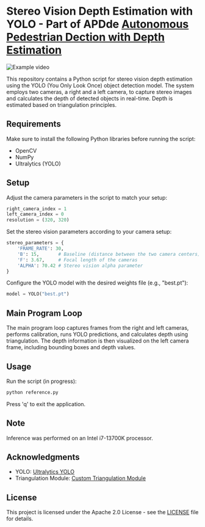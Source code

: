 # Stereo Vision Depth Estimation with YOLO - Part of APDde [Autonomous Pedestrian Dection with Depth Estimation](https://gtihub.com/Electric-Go-Kart)

![Example video](https://github.com/Spenc3rB/YOLOv8Depth/assets/101066043/0ee56077-a8ca-46f9-b68e-89c77874a969)

This repository contains a Python script for stereo vision depth estimation using the YOLO (You Only Look Once) object detection model. The system employs two cameras, a right and a left camera, to capture stereo images and calculates the depth of detected objects in real-time. Depth is estimated based on triangulation principles.

## Requirements

Make sure to install the following Python libraries before running the script:

- OpenCV
- NumPy
- Ultralytics (YOLO)

## Setup

Adjust the camera parameters in the script to match your setup:

```python
right_camera_index = 1
left_camera_index = 0
resolution = (320, 320)
```

Set the stereo vision parameters according to your camera setup:

```python
stereo_parameters = {
    'FRAME_RATE': 30,
    'B': 15,       # Baseline (distance between the two camera centers)
    'F': 3.67,     # Focal length of the cameras
    'ALPHA': 70.42 # Stereo vision alpha parameter
}
```

Configure the YOLO model with the desired weights file (e.g., "best.pt"):

```python
model = YOLO("best.pt")
```

## Main Program Loop

The main program loop captures frames from the right and left cameras, performs calibration, runs YOLO predictions, and calculates depth using triangulation. The depth information is then visualized on the left camera frame, including bounding boxes and depth values.

## Usage

Run the script (in progress):

```bash
python reference.py
```

Press 'q' to exit the application.

## Note

Inference was performed on an Intel i7-13700K processor.

## Acknowledgments

- YOLO: [Ultralytics YOLO](https://github.com/ultralytics/yolov5)
- Triangulation Module: [Custom Triangulation Module](https://github.com/niconielsen32/ComputerVision/)

## License

This project is licensed under the Apache 2.0 License - see the [LICENSE](LICENSE) file for details.
